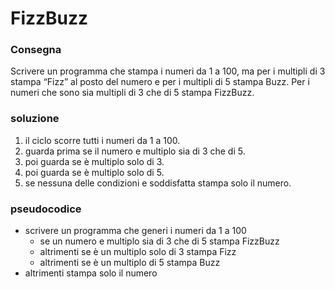 # FizzBuzz
### Consegna
Scrivere un programma che stampa i numeri da 1 a 100,
ma per i multipli di 3 stampa “Fizz” al posto del numero e per i multipli di 5 stampa Buzz.
Per i numeri che sono sia multipli di 3 che di 5 stampa FizzBuzz.

### soluzione 
1) il ciclo scorre tutti i numeri da 1 a 100.
2) guarda prima se il numero e multiplo sia di 3 che di 5.
3) poi guarda se è multiplo solo di 3.
4) poi guarda se è multiplo solo di 5.
5) se nessuna delle condizioni e soddisfatta stampa solo il numero.
### pseudocodice

- scrivere un programma che generi i numeri da 1 a 100
    - se un numero e multiplo sia di 3 che di 5 stampa FizzBuzz
    - altrimenti se è un multiplo solo di 3 stampa Fizz
    - altrimenti se è un multiplo di 5 stampa Buzz
- altrimenti stampa solo il numero